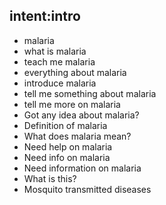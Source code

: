 ## intent:intro
 - malaria
 - what is malaria
 - teach me malaria
 - everything about malaria
 - introduce malaria
 - tell me something about malaria
 - tell me more on malaria
 - Got any idea about malaria?
 - Definition of malaria
 - What does malaria mean?
 - Need help on malaria
 - Need info on malaria
 - Need information on malaria
 - What is this?
 - Mosquito transmitted diseases

 
